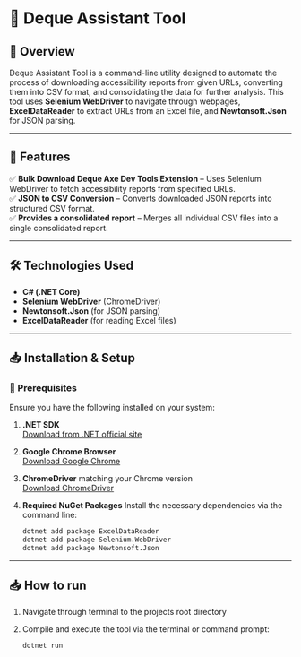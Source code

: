 # 🚀 Deque Assistant Tool

## 📌 Overview
Deque Assistant Tool is a command-line utility designed to automate the process of downloading accessibility reports from given URLs, converting them into CSV format, and consolidating the data for further analysis. This tool uses **Selenium WebDriver** to navigate through webpages, **ExcelDataReader** to extract URLs from an Excel file, and **Newtonsoft.Json** for JSON parsing.

---

## 📂 Features
✅ **Bulk Download Deque Axe Dev Tools Extension** – Uses Selenium WebDriver to fetch accessibility reports from specified URLs.    
✅ **JSON to CSV Conversion** – Converts downloaded JSON reports into structured CSV format.  
✅ **Provides a consolidated report** – Merges all individual CSV files into a single consolidated report.  

---

## 🛠 Technologies Used
- **C# (.NET Core)**
- **Selenium WebDriver** (ChromeDriver)
- **Newtonsoft.Json** (for JSON parsing)
- **ExcelDataReader** (for reading Excel files)

---

## 📥 Installation & Setup

### 🔹 Prerequisites
Ensure you have the following installed on your system:

1. **.NET SDK**  
   [Download from .NET official site](https://dotnet.microsoft.com/en-us/download)
2. **Google Chrome Browser**  
   [Download Google Chrome](https://www.google.com/chrome/)
3. **ChromeDriver** matching your Chrome version  
   [Download ChromeDriver](https://sites.google.com/chromium.org/driver/)
4. **Required NuGet Packages**
   Install the necessary dependencies via the command line:

   ```sh
   dotnet add package ExcelDataReader
   dotnet add package Selenium.WebDriver
   dotnet add package Newtonsoft.Json
   
---

## 📥 How to run


1. Navigate through terminal to the projects root directory
   
2. Compile and execute the tool via the terminal or command prompt:
   ```sh
   dotnet run
